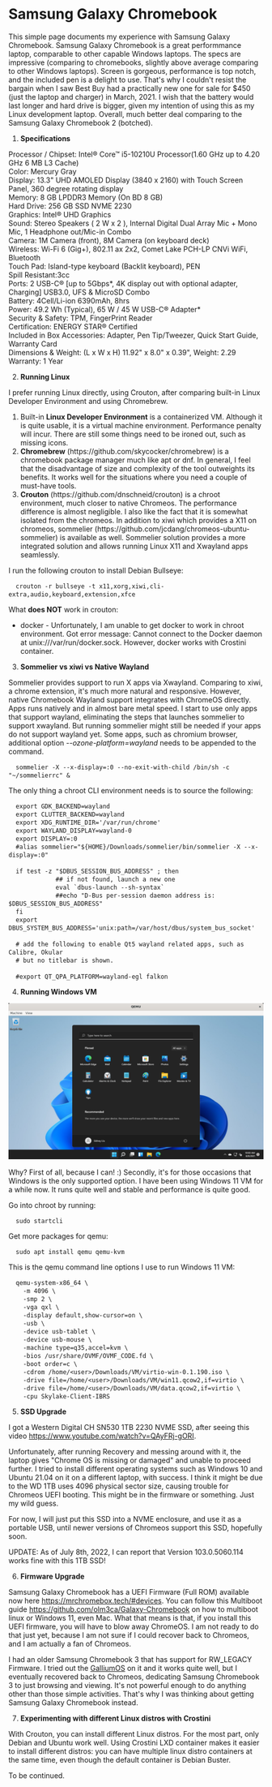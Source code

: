 # Samsung Galaxy Chromebook

This simple page documents my experience with Samsung Galaxy Chromebook. Samsung Galaxy Chromebook is a great performmance laptop, comparable to other capable Windows laptops. The specs are impressive (comparing to chromebooks, slightly above average comparing to other Windows laptops). Screen is gorgeous, performance is top notch, and the included pen is a delight to use. That's why I couldn't resist the bargain when I saw Best Buy had a practically new one for sale for $450 (just the laptop and charger) in March, 2021. I wish that the battery would last longer and hard drive is bigger, given my intention of using this as my Linux development laptop. Overall, much better deal comparing to the Samsung Galaxy Chromebook 2 (botched).

1) <b>Specifications</b>

Processor / Chipset: Intel® Core™ i5-10210U Processor(1.60 GHz up to 4.20 GHz 6 MB L3 Cache)<br>
Color: Mercury Gray<br>
Display: 13.3" UHD AMOLED Display (3840 x 2160) with Touch Screen Panel, 360 degree rotating display<br>
Memory: 8 GB LPDDR3 Memory (On BD 8 GB)<br>
Hard Drive: 256 GB SSD NVME 2230<br>
Graphics: Intel® UHD Graphics<br>
Sound: Stereo Speakers ( 2 W x 2 ), Internal Digital Dual Array Mic + Mono Mic, 1 Headphone out/Mic-in Combo<br>
Camera: 1M Camera (front), 8M Camera (on keyboard deck)<br>
Wireless: Wi-Fi 6 (Gig+), 802.11 ax 2x2, Comet Lake PCH-LP CNVi WiFi, Bluetooth<br>
Touch Pad: Island-type keyboard (Backlit keyboard), PEN<br>
Spill Resistant:3cc<br>
Ports: 2 USB-C® [up to 5Gbps*, 4K display out with optional adapter, Charging] USB3.0, UFS & MicroSD Combo<br>
Battery: 4Cell/Li-ion 6390mAh, 8hrs<br>
Power: 49.2 Wh (Typical), 65 W / 45 W USB-C® Adapter*<br>
Security & Safety: TPM, FingerPrint Reader<br>
Certification: ENERGY STAR® Certified<br>
Included in Box Accessories: Adapter, Pen Tip/Tweezer, Quick Start Guide, Warranty Card<br>
Dimensions & Weight: (L x W x H) 11.92" x 8.0" x 0.39", Weight: 2.29<br>
Warranty: 1 Year<br>

2) <b>Running Linux</b>

I prefer running Linux directly, using Crouton, after comparing built-in Linux Developer Environment and using Chromebrew.

<ol>
<li>Built-in <b>Linux Developer Environment</b> is a containerized VM. Although it is quite usable, it is a virtual machine environment. Performance penalty will incur. There are still some things need to be ironed out, such as missing icons. </li>

<li><b>Chromebrew</b> (https://github.com/skycocker/chromebrew) is a chromebook package manager much like apt or dnf. In general, I feel that the disadvantage of size and complexity of the tool outweights its benefits. It works well for the situations where you need a couple of must-have tools.</li>

<li><b>Crouton</b> (https://github.com/dnschneid/crouton) is a chroot environment, much closer to native Chromeos. The performance difference is almost negligible. I also like the fact that it is somewhat isolated from the chromeos. In addition to xiwi which provides a X11 on chromeos, sommelier (https://github.com/jcdang/chromeos-ubuntu-sommelier) is available as well. Sommelier solution provides a more integrated solution and allows running Linux X11 and Xwayland apps seamlessly.</li>

</ol>

I run the following crouton to install Debian Bullseye:

      crouton -r bullseye -t x11,xorg,xiwi,cli-extra,audio,keyboard,extension,xfce
      
What <b>does NOT</b> work in crouton:

<ul>
<li>docker - Unfortunately, I am unable to get docker to work in chroot environment. Got error message: Cannot connect to the Docker daemon at unix:///var/run/docker.sock. However, docker works with Crostini container.</li>
</ul>
    
3) <b>Sommelier vs xiwi vs Native Wayland</b>

Sommelier provides support to run X apps via Xwayland. Comparing to xiwi, a chrome extension, it's much more natural and responsive. However, native Chromebook Wayland support integrates with ChromeOS directly. Apps runs natively and in almost bare metal speed. I start to use only apps that support wayland, eliminating the steps that launches sommelier to support xwayland. But running sommelier might still be needed if your apps do not support wayland yet. Some apps, such as chromium browser, additional option <i>--ozone-platform=wayland</i> needs to be appended to the command.

      sommelier -X --x-display=:0 --no-exit-with-child /bin/sh -c "~/sommelierrc" &

The only thing a chroot CLI environment needs is to source the following:

      export GDK_BACKEND=wayland
      export CLUTTER_BACKEND=wayland
      export XDG_RUNTIME_DIR='/var/run/chrome'
      export WAYLAND_DISPLAY=wayland-0
      export DISPLAY=:0
      #alias sommelier="${HOME}/Downloads/sommelier/bin/sommelier -X --x-display=:0"

      if test -z "$DBUS_SESSION_BUS_ADDRESS" ; then
                 ## if not found, launch a new one
                 eval `dbus-launch --sh-syntax`
                 ##echo "D-Bus per-session daemon address is: $DBUS_SESSION_BUS_ADDRESS"
      fi
      export DBUS_SYSTEM_BUS_ADDRESS='unix:path=/var/host/dbus/system_bus_socket'

      # add the following to enable Qt5 wayland related apps, such as Calibre, Okular
      # but no titlebar is shown.

      #export QT_QPA_PLATFORM=wayland-egl falkon


4) <b>Running Windows VM</b>

<img src="chromebook-windows.png" alt="Chromebook Windows 11">

Why? First of all, because I can! :) Secondly, it's for those occasions that Windows is the only supported option. I have been using Windows 11 VM for a while now. It runs quite well and stable and performance is quite good.

Go into chroot by running:
      
      sudo startcli

Get more packages for qemu:

      sudo apt install qemu qemu-kvm

This is the qemu command line options I use to run Windows 11 VM:

      qemu-system-x86_64 \
        -m 4096 \
        -smp 2 \
        -vga qxl \
        -display default,show-cursor=on \
        -usb \
        -device usb-tablet \
        -device usb-mouse \
        -machine type=q35,accel=kvm \
        -bios /usr/share/OVMF/OVMF_CODE.fd \
        -boot order=c \
        -cdrom /home/<user>/Downloads/VM/virtio-win-0.1.190.iso \
        -drive file=/home/<user>/Downloads/VM/win11.qcow2,if=virtio \
        -drive file=/home/<user>/Downloads/VM/data.qcow2,if=virtio \
        -cpu Skylake-Client-IBRS
        

5) <b>SSD Upgrade</b>

I got a Western Digital CH SN530 1TB 2230 NVME SSD, after seeing this video https://www.youtube.com/watch?v=QAyFRj-gORI.

Unfortunately, after running Recovery and messing around with it, the laptop gives "Chrome OS is missing or damaged" and unable to proceed further. I tried to install different operating systems such as Windows 10 and Ubuntu 21.04 on it on a different laptop, with success. I think it might be due to the WD 1TB uses 4096 physical sector size, causing trouble for Chromeos UEFI booting. This might be in the firmware or something. Just my wild guess.
      
For now, I will just put this SSD into a NVME enclosure, and use it as a portable USB, until newer versions of Chromeos support this SSD, hopefully soon.

UPDATE: As of July 8th, 2022, I can report that Version 103.0.5060.114 works fine with this 1TB SSD!

6) <b>Firmware Upgrade</b>

Samsung Galaxy Chromebook has a UEFI Firmware (Full ROM) available now here https://mrchromebox.tech/#devices. You can follow this Multiboot guide https://github.com/olm3ca/Galaxy-Chromebook on how to multiboot linux or Windows 11, even Mac. What that means is that, if you install this UEFI firmware, you will have to blow away ChromeOS. I am not ready to do that just yet, because I am not sure if I could recover back to Chromeos, and I am actually a fan of Chromeos. 

I had an older Samsung Chromebook 3 that has support for RW_LEGACY Firmware. I tried out the <a href="https://galliumos.org/">GalliumOS</a> on it and it works quite well, but I eventually recovered back to Chromeos, dedicating Samsung Chromebook 3 to just browsing and viewing. It's not powerful enough to do anything other than those simple activities. That's why I was thinking about getting Samsung Galaxy Chromebook instead.

7) <b>Experimenting with different Linux distros with Crostini</b>

With Crouton, you can install different Linux distros. For the most part, only Debian and Ubuntu work well. Using Crostini LXD container makes it easier to install different distros: you can have multiple linux distro containers at the same time, even though the default container is Debian Buster.

To be continued.
